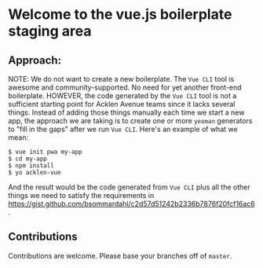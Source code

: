 # Welcome to the vue.js boilerplate staging area

## Approach:
NOTE: We do not want to create a new boilerplate. The `Vue CLI` tool is awesome and community-supported. No need for yet another front-end boilerplate. HOWEVER, the code generated by the `Vue CLI` tool is not a sufficient starting point for Acklen Avenue teams since it lacks several things. Instead of adding those things manually each time we start a new app, the approach we are taking is to create one or more `yeoman` generators to "fill in the gaps" after we run `Vue CLI`. Here's an example of what we mean:

```
$ vue init pwa my-app
$ cd my-app
$ npm install
$ yo acklen-vue
```

And the result would be the code generated from `Vue CLI` plus all the other things we need to satisfy the requirements in https://gist.github.com/bsommardahl/c2d57d51242b2336b7876f20fcf16ac6.

## Contributions
Contributions are welcome. Please base your branches off of `master`. 
